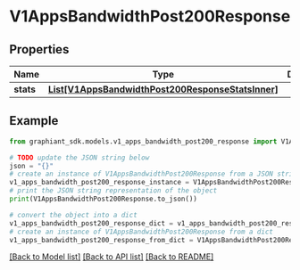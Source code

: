 # V1AppsBandwidthPost200Response


## Properties

Name | Type | Description | Notes
------------ | ------------- | ------------- | -------------
**stats** | [**List[V1AppsBandwidthPost200ResponseStatsInner]**](V1AppsBandwidthPost200ResponseStatsInner.md) |  | [optional] 

## Example

```python
from graphiant_sdk.models.v1_apps_bandwidth_post200_response import V1AppsBandwidthPost200Response

# TODO update the JSON string below
json = "{}"
# create an instance of V1AppsBandwidthPost200Response from a JSON string
v1_apps_bandwidth_post200_response_instance = V1AppsBandwidthPost200Response.from_json(json)
# print the JSON string representation of the object
print(V1AppsBandwidthPost200Response.to_json())

# convert the object into a dict
v1_apps_bandwidth_post200_response_dict = v1_apps_bandwidth_post200_response_instance.to_dict()
# create an instance of V1AppsBandwidthPost200Response from a dict
v1_apps_bandwidth_post200_response_from_dict = V1AppsBandwidthPost200Response.from_dict(v1_apps_bandwidth_post200_response_dict)
```
[[Back to Model list]](../README.md#documentation-for-models) [[Back to API list]](../README.md#documentation-for-api-endpoints) [[Back to README]](../README.md)


